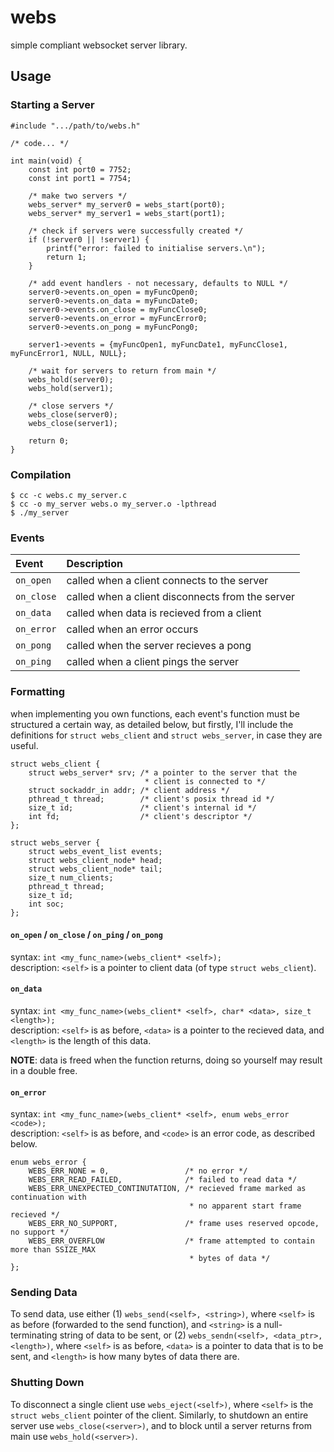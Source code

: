 # webs
simple compliant websocket server library.

## Usage

### Starting a Server
```
#include ".../path/to/webs.h"

/* code... */

int main(void) {
	const int port0 = 7752;
	const int port1 = 7754;
	
	/* make two servers */
	webs_server* my_server0 = webs_start(port0);
	webs_server* my_server1 = webs_start(port1);
	
	/* check if servers were successfully created */
	if (!server0 || !server1) {
		printf("error: failed to initialise servers.\n");
		return 1;
	}
	
	/* add event handlers - not necessary, defaults to NULL */
	server0->events.on_open = myFuncOpen0;
	server0->events.on_data = myFuncDate0;
	server0->events.on_close = myFuncClose0;
	server0->events.on_error = myFuncError0;
	server0->events.on_pong = myFuncPong0;
	
	server1->events = {myFuncOpen1, myFuncDate1, myFuncClose1, myFuncError1, NULL, NULL};
	
	/* wait for servers to return from main */
	webs_hold(server0);
	webs_hold(server1);
	
	/* close servers */
	webs_close(server0);
	webs_close(server1);
	
	return 0;
}
```
### Compilation

```
$ cc -c webs.c my_server.c
$ cc -o my_server webs.o my_server.o -lpthread
$ ./my_server
```

### Events
| Event | Description |
|:------|:------------|
| `on_open` | called when a client connects to the server |
| `on_close` | called when a client disconnects from the server |
| `on_data` | called when data is recieved from a client |
| `on_error` | called when an error occurs |
| `on_pong` | called when the server recieves a pong |
| `on_ping` | called when a client pings the server |

### Formatting
when implementing you own functions, each event's function must be structured a certain way, as detailed below, but firstly, I'll include the definitions for `struct webs_client` and `struct webs_server`, in case they are useful.

```
struct webs_client {
	struct webs_server* srv; /* a pointer to the server that the
	                          * client is connected to */
	struct sockaddr_in addr; /* client address */
	pthread_t thread;        /* client's posix thread id */
	size_t id;               /* client's internal id */
	int fd;                  /* client's descriptor */
};

struct webs_server {
	struct webs_event_list events;
	struct webs_client_node* head;
	struct webs_client_node* tail;
	size_t num_clients;
	pthread_t thread;
	size_t id;
	int soc;
};
```

#### `on_open` / `on_close` / `on_ping` / `on_pong`
syntax: `int <my_func_name>(webs_client* <self>);`  
description: `<self>` is a pointer to client data (of type `struct webs_client`).

#### `on_data`
syntax: `int <my_func_name>(webs_client* <self>, char* <data>, size_t <length>);`  
description: `<self>` is as before, `<data>` is a pointer to the recieved data, and `<length>` is the length of this data.  
  
**NOTE**: data is freed when the function returns, doing so yourself may result in a double free.

#### `on_error`
syntax: `int <my_func_name>(webs_client* <self>, enum webs_error <code>);`  
description: `<self>` is as before, and `<code>` is an error code, as described below.

```
enum webs_error {
	WEBS_ERR_NONE = 0,                 /* no error */
	WEBS_ERR_READ_FAILED,              /* failed to read data */
	WEBS_ERR_UNEXPECTED_CONTINUTATION, /* recieved frame marked as continuation with
	                                    * no apparent start frame recieved */
	WEBS_ERR_NO_SUPPORT,               /* frame uses reserved opcode, no support */
	WEBS_ERR_OVERFLOW                  /* frame attempted to contain more than SSIZE_MAX
	                                    * bytes of data */
};
```

### Sending Data
To send data, use either (1) `webs_send(<self>, <string>)`, where `<self>` is as before (forwarded to the send function), and `<string>` is a null-terminating string of data to be sent, or (2) `webs_sendn(<self>, <data_ptr>, <length>)`, where `<self>` is as before, `<data>` is a pointer to data that is to be sent, and `<length>` is how many bytes of data there are.

### Shutting Down
To disconnect a single client use `webs_eject(<self>)`, where `<self>` is the `struct webs_client` pointer of the client. Similarly, to shutdown an entire server use `webs_close(<server>)`, and to block until a server returns from main use `webs_hold(<server>)`.

